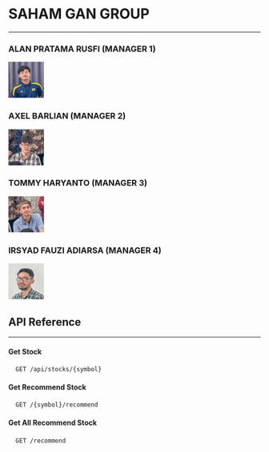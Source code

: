 # SAHAM GAN GROUP

***

### ALAN PRATAMA RUSFI (MANAGER 1)
![img.png](img.png)

### AXEL BARLIAN (MANAGER 2)
![img_1.png](img_1.png)

### TOMMY HARYANTO (MANAGER 3)
![img_2.png](img_2.png)

### IRSYAD FAUZI ADIARSA (MANAGER 4)
![img_3.png](img_3.png)



## API Reference
***
#### Get Stock

```http
  GET /api/stocks/{symbol}
```

#### Get Recommend Stock

```http
  GET /{symbol}/recommend
```


#### Get All Recommend Stock

```http
  GET /recommend
```